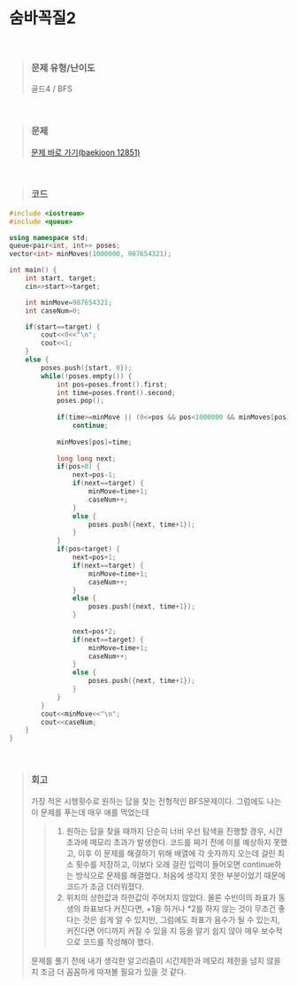 숨바꼭질2
====
<br/>

>### 문제 유형/난이도
>골드4 / BFS
<br/>

>### 문제
> <a href="https://www.acmicpc.net/problem/12851">문제 바로 가기(baekjoon 12851)</a>
<br/>

>### 코드
```C++
#include <iostream>
#include <queue>

using namespace std;
queue<pair<int, int>> poses;
vector<int> minMoves(1000000, 987654321);

int main() {
    int start, target;
    cin>>start>>target;

    int minMove=987654321;
    int caseNum=0;

    if(start==target) {
        cout<<0<<"\n";
        cout<<1;        
    }
    else {
        poses.push({start, 0});
        while(!poses.empty()) {
            int pos=poses.front().first;
            int time=poses.front().second;
            poses.pop();
    
            if(time>=minMove || (0<=pos && pos<1000000 && minMoves[pos]<time))
                continue;
            
            minMoves[pos]=time;
    
            long long next;
            if(pos>0) {
                next=pos-1;
                if(next==target) {
                    minMove=time+1;
                    caseNum++;
                }
                else {
                    poses.push({next, time+1});
                }
            }
            if(pos<target) {
                next=pos+1;
                if(next==target) {
                    minMove=time+1;
                    caseNum++;
                }
                else {
                    poses.push({next, time+1});
                }
    
                next=pos*2;
                if(next==target) {
                    minMove=time+1;
                    caseNum++;
                }
                else {
                    poses.push({next, time+1});
                }
            }
        }
        cout<<minMove<<"\n";
        cout<<caseNum;        
    }
}

```
<br/>

>### 회고
>가장 적은 시행횟수로 원하는 답을 찾는 전형적인 BFS문제이다. 그럼에도 나는 이 문제를 푸는데 매우 애를 먹었는데
> >1. 원하는 답을 찾을 때까지 단순히 너비 우선 탐색을 진행할 경우, 시간 초과에 메모리 초과가 발생한다. 코드를 짜기 전에 이를 예상하지 못했고, 이후 이 문제를 해결하기 위해 배열에 각 숫자까지 오는데 걸린 최소 횟수를 저장하고, 이보다 오래 걸린 입력이 들어오면 continue하는 방식으로 문제를 해결했다. 처음에 생각지 못한 부분이었기 때문에 코드가 조금 더러워졌다.
> >2. 위치의 상한값과 하한값이 주어지지 않았다. 물론 수빈이의 좌표가 동생의 좌표보다 커진다면, +1을 하거나 *2를 하지 않는 것이 무조건 좋다는 것은 쉽게 알 수 있지만, 그럼에도 좌표가 음수가 될 수 있는지, 커진다면 어디까지 커질 수 있을 지 등을 알기 쉽지 않아 매우 보수적으로 코드를 작성해야 했다.
>
>문제를 풀기 전에 내가 생각한 알고리즘이 시간제한과 메모리 제한을 넘지 않을지 조금 더 꼼꼼하게 따져볼 필요가 있을 것 같다.